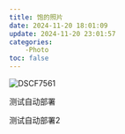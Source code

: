 ```yaml
---
title: 饱的照片
date: 2024-11-20 18:01:09
update: 2024-11-20 23:01:57
categories:
	-Photo
toc: false
---
```


![DSCF7561](https://chord-pic.oss-cn-shanghai.aliyuncs.com/202411201927675.jpg)

测试自动部署

测试自动部署2
